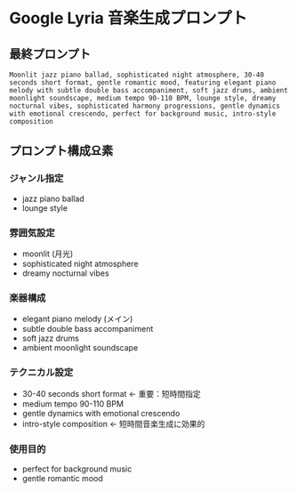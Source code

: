 # Google Lyria 音楽生成プロンプト

## 最終プロンプト
```
Moonlit jazz piano ballad, sophisticated night atmosphere, 30-40 seconds short format, gentle romantic mood, featuring elegant piano melody with subtle double bass accompaniment, soft jazz drums, ambient moonlight soundscape, medium tempo 90-110 BPM, lounge style, dreamy nocturnal vibes, sophisticated harmony progressions, gentle dynamics with emotional crescendo, perfect for background music, intro-style composition
```

## プロンプト構成요素

### ジャンル指定
- jazz piano ballad
- lounge style

### 雰囲気設定
- moonlit (月光)
- sophisticated night atmosphere  
- dreamy nocturnal vibes

### 楽器構成
- elegant piano melody (メイン)
- subtle double bass accompaniment
- soft jazz drums
- ambient moonlight soundscape

### テクニカル設定
- 30-40 seconds short format ← 重要：短時間指定
- medium tempo 90-110 BPM
- gentle dynamics with emotional crescendo
- intro-style composition ← 短時間音楽生成に効果的

### 使用目的
- perfect for background music
- gentle romantic mood